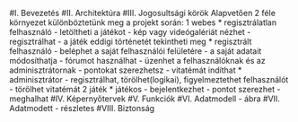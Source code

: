 #I. Bevezetés
#II. Architektúra
#III. Jogosultsági körök
Alapvetően 2 féle környezet különböztetünk meg a projekt során: 
1 webes
	* regisztrálatlan felhasználó
		- letöltheti a játékot
		- kép vagy videógalériát nézhet
		- regisztrálhat
		- a játék eddigi történetét tekintheti meg
	* regisztrált felhasználó
		- beléphet a saját felhasználói felületére
		- a saját adatait módosíthatja
		- fórumot használhat
		- üzenhet a felhasználóknak és az adminisztrátornak
		- pontokat szerezhetsz
		- vitatémát indíthat
	* adminisztrátor
		- regisztrálhat, törölhet(logikai), figyelmeztethet felhasználót
		- törölhet vitatémát
2 játék
	* játékos
		- bejelentkezhet
		- pontot szerezhet
		- meghalhat
#IV. Képernyőtervek
#V. Funkciók
#VI. Adatmodell - ábra
#VII. Adatmodett - részletes
#VIII. Biztonság
